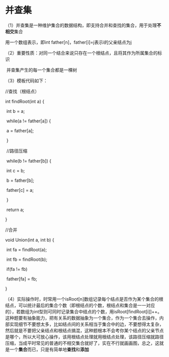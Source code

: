 # 并查集

（1）并查集是一种维护集合的数据结构，即支持合并和查找的集合，用于处理**不相交**集合

   用一个数组表示，即int father[n]，father[i]=j表示i的父亲结点为j

（2）重要性质：对同一个结合来说只存在一个根结点，且将其作为所属集合的标识

​             并查集产生的每一个集合都是一棵树

（3）模板代码如下：

//查找（根结点）

int findRoot(int a) {

​    int b = a;

​    while(a != father[a]) {

​        a = father[a];

​    }

​    //路径压缩

​    while(b != father[b]) {

​        int c = b;

​        b = father[b];

​        father[c] = a;

​    }

​    return a;

}

//合并

void Union(int a, int b) {

​    int fa = findRoot(a);

​    int fb = findRoot(b);

​    if(fa != fb)

​        father[fa] = fb;

}

（4）实际操作时，时常用一个isRoot[n]数组记录每个结点是否作为某个集合的根结点，可以统计最后的集合个数（即根结点的个数，根结点和集合是一一对应的），若数组为int型则可同时记录集合中结点的个数，用isRoot[findRoot[i]]++。这种题要有抽象能力，把有关系的数据抽象为一个集合，作为一个集合去操作，内部实现细节不要想太多，比如结点间的关系相当于集合中的边，不要想得太复杂，然后就是不要把父亲结点和根结点搞混，这种题根本不会考你某个结点的父亲节点是哪个，所以大可放心操作，该用根结点处理就用根结点处理，该路径压缩就路径压缩，当成平时常见的普通的不相交集合就好了，实在不行就画画图，总之，这就是一个**集合**而已，只是有简单地**查找**和**添加**